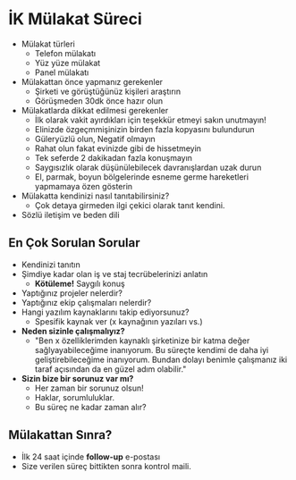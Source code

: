 # İK Mülakat Süreci

* Mülakat türleri
    * Telefon mülakatı
    * Yüz yüze mülakat
    * Panel mülakatı
* Mülakattan önce yapmanız gerekenler
    * Şirketi ve görüştüğünüz kişileri araştırın
    * Görüşmeden 30dk önce hazır olun
* Mülakatlarda dikkat edilmesi gerekenler
    * İlk olarak vakit ayırdıkları için teşekkür etmeyi sakın unutmayın!
    * Elinizde özgeçmmişinizin birden fazla kopyasını bulundurun
    * Güleryüzlü olun, Negatif olmayın
    * Rahat olun fakat evinizde gibi de hissetmeyin
    * Tek seferde 2 dakikadan fazla konuşmayın
    * Saygısızlık olarak düşünülebilecek davranışlardan uzak durun
    * El, parmak, boyun bölgelerinde esneme germe hareketleri yapmamaya özen gösterin
* Mülakatta kendinizi nasıl tanıtabilirsiniz?
    * Çok detaya girmeden ilgi çekici olarak tanıt kendini.
* Sözlü iletişim ve beden dili

## En Çok Sorulan Sorular

* Kendinizi tanıtın
* Şimdiye kadar olan iş ve staj tecrübelerinizi anlatın
    * **Kötüleme!** Saygılı konuş
* Yaptığınız projeler nelerdir?
* Yaptığınız ekip çalışmaları nelerdir?
* Hangi yazılım kaynaklarını takip ediyorsunuz?
    * Spesifik kaynak ver (x kaynağının yazıları vs.)
* **Neden sizinle çalışmalıyız?**
    * "Ben x özelliklerimden kaynaklı şirketinize bir katma değer sağlyayabileceğime inanıyorum. Bu süreçte kendimi de daha iyi geliştirebileceğime inanıyorum. Bundan dolayı benimle çalışmanız iki taraf açısından da en güzel adım olabilir."
* **Sizin bize bir sorunuz var mı?**
    * Her zaman bir sorunuz olsun!
    * Haklar, sorumluluklar.
    * Bu süreç ne kadar zaman alır?


## Mülakattan Sınra?

* İlk 24 saat içinde **follow-up** e-postası
* Size verilen süreç bittikten sonra kontrol maili.